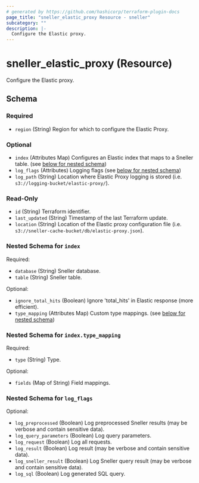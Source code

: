 ```yaml
---
# generated by https://github.com/hashicorp/terraform-plugin-docs
page_title: "sneller_elastic_proxy Resource - sneller"
subcategory: ""
description: |-
  Configure the Elastic proxy.
---
```


# sneller_elastic_proxy (Resource)

Configure the Elastic proxy.



<!-- schema generated by tfplugindocs -->
## Schema

### Required

- `region` (String) Region for which to configure the Elastic Proxy.

### Optional

- `index` (Attributes Map) Configures an Elastic index that maps to a Sneller table. (see [below for nested schema](#nestedatt--index))
- `log_flags` (Attributes) Logging flags (see [below for nested schema](#nestedatt--log_flags))
- `log_path` (String) Location where Elastic Proxy logging is stored (i.e. `s3://logging-bucket/elastic-proxy/`).

### Read-Only

- `id` (String) Terraform identifier.
- `last_updated` (String) Timestamp of the last Terraform update.
- `location` (String) Location of the Elastic proxy configuration file (i.e. `s3://sneller-cache-bucket/db/elastic-proxy.json`).

<a id="nestedatt--index"></a>
### Nested Schema for `index`

Required:

- `database` (String) Sneller database.
- `table` (String) Sneller table.

Optional:

- `ignore_total_hits` (Boolean) Ignore 'total_hits' in Elastic response (more efficient).
- `type_mapping` (Attributes Map) Custom type mappings. (see [below for nested schema](#nestedatt--index--type_mapping))

<a id="nestedatt--index--type_mapping"></a>
### Nested Schema for `index.type_mapping`

Required:

- `type` (String) Type.

Optional:

- `fields` (Map of String) Field mappings.



<a id="nestedatt--log_flags"></a>
### Nested Schema for `log_flags`

Optional:

- `log_preprocessed` (Boolean) Log preprocessed Sneller results (may be verbose and contain sensitive data).
- `log_query_parameters` (Boolean) Log query parameters.
- `log_request` (Boolean) Log all requests.
- `log_result` (Boolean) Log result (may be verbose and contain sensitive data).
- `log_sneller_result` (Boolean) Log Sneller query result (may be verbose and contain sensitive data).
- `log_sql` (Boolean) Log generated SQL query.


